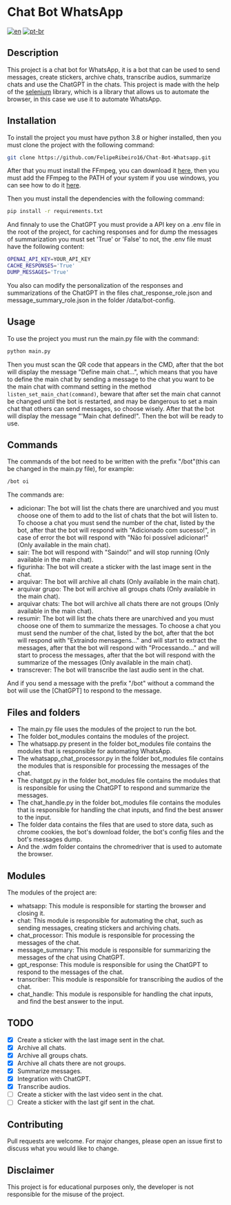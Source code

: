 # Chat Bot WhatsApp
[![en](https://img.shields.io/badge/lang-en-red.svg)](https://github.com/FelipeRibeiro16/Chat-Bot-Whatsapp/blob/d8987a06d7b5a4796090d6b2fd5dc8e2e01ce6af/README.md)
[![pt-br](https://img.shields.io/badge/lang-pt--br-green.svg)](https://github.com/FelipeRibeiro16/Chat-Bot-Whatsapp/blob/d8987a06d7b5a4796090d6b2fd5dc8e2e01ce6af/README.pt-br.md)
## Description
This project is a chat bot for WhatsApp, it is a bot that can be used to send messages, create stickers, archive chats, transcribe audios, summarize chats and use the ChatGPT in the chats. This project is made with the help of the [selenium](https://www.selenium.dev/) library, which is a library that allows us to automate the browser, in this case we use it to automate WhatsApp.

## Installation
To install the project you must have python 3.8 or higher installed, then you must clone the project with the following command:
```bash
git clone https://github.com/FelipeRibeiro16/Chat-Bot-Whatsapp.git
```

After that you must install the FFmpeg, you can download it [here](https://ffmpeg.org/download.html), then you must add the FFmpeg to the PATH of your system if you use windows, you can see how to do it [here](https://www.thewindowsclub.com/how-to-install-ffmpeg-on-windows-10).

Then you must install the dependencies with the following command:
```bash
pip install -r requirements.txt
```

And finnaly to use the ChatGPT you must provide a API key on a .env file in the root of the project, for caching responses and for dump the messages of summarization you must set 'True' or 'False' to not, the .env file must have the following content:
```bash
OPENAI_API_KEY=YOUR_API_KEY
CACHE_RESPONSES='True'
DUMP_MESSAGES='True'
```

You also can modify the personalization of the responses and summarizations of the ChatGPT in the files chat_response_role.json and message_summary_role.json in the folder /data/bot-config.
## Usage
To use the project you must run the main.py file with the command:
```bash
python main.py
```
Then you must scan the QR code that appears in the CMD, after that the bot will display the message "Define main chat...", which means that you have to define the main chat by sending a message to the chat you want to be the main chat with command setting in the method `listen_set_main_chat(command)`, beware that after set the main chat cannot be changed until the bot is restarted, and may be dangerous to set a main chat that others can send messages, so choose wisely. After that the bot will display the message "'Main chat defined!". Then the bot will be ready to use.
## Commands
The commands of the bot need to be written with the prefix "/bot"(this can be changed in the main.py file), for example:
```bash
/bot oi
```
The commands are:
- adicionar: The bot will list the chats there are unarchived and you must choose one of them to add to the list of chats that the bot will listen to. To choose a chat you must send the number of the chat, listed by the bot, after that the bot will respond with "Adicionado com sucesso!", in case of error the bot will respond with "Não foi possível adicionar!" (Only available in the main chat).
- sair: The bot will respond with "Saindo!" and will stop running (Only available in the main chat).
- figurinha: The bot will create a sticker with the last image sent in the chat.
- arquivar: The bot will archive all chats (Only available in the main chat).
- arquivar grupo: The bot will archive all groups chats (Only available in the main chat).
- arquivar chats: The bot will archive all chats there are not groups (Only available in the main chat).
- resumir: The bot will list the chats there are unarchived and you must choose one of them to
summarize the messages. To choose a chat you must send the number of the chat, listed by the bot, after that the bot will respond with "Extraindo mensagens..." and will start to extract the messages, after that the bot will respond with "Processando..." and will start to process the messages, after that the bot will respond with the summarize of the messages (Only available in the main chat).
- transcrever: The bot will transcribe the last audio sent in the chat.

And if you send a message with the prefix "/bot" without a command the bot will use the [ChatGPT] to respond to the message.
## Files and folders
- The main.py file uses the modules of the project to run the bot.
- The folder bot_modules contains the modules of the project.
- The whatsapp.py present in the folder bot_modules file contains the modules that is responsible for automating WhatsApp.
- The whatsapp_chat_processor.py in the folder bot_modules file contains the modules that is responsible for processing the messages of the chat.
- The chatgpt.py in the folder bot_modules file contains the modules that is responsible for using the ChatGPT to respond and summarize the messages.
- The chat_handle.py in the folder bot_modules file contains the modules that is responsible for handling the chat inputs, and find the best answer to the input.
- The folder data contains the files that are used to store data, such as chrome cookies, the bot's download folder, the bot's config files and the bot's messages dump.
- And the .wdm folder contains the chromedriver that is used to automate the browser.

## Modules
The modules of the project are:
- whatsapp: This module is responsible for starting the browser and closing it.
- chat: This module is responsible for automating the chat, such as sending messages, creating stickers and archiving chats.
- chat_processor: This module is responsible for processing the messages of the chat.
- message_summary: This module is responsible for summarizing the messages of the chat using ChatGPT.
- gpt_response: This module is responsible for using the ChatGPT to respond to the messages of the chat.
- transcriber: This module is responsible for transcribing the audios of the chat.
- chat_handle: This module is responsible for handling the chat inputs, and find the best answer to the input. 

## TODO
- [X] Create a sticker with the last image sent in the chat.
- [X] Archive all chats.
- [X] Archive all groups chats.
- [X] Archive all chats there are not groups.
- [X] Summarize messages.
- [X] Integration with ChatGPT.
- [X] Transcribe audios.
- [ ] Create a sticker with the last video sent in the chat.
- [ ] Create a sticker with the last gif sent in the chat.

## Contributing
Pull requests are welcome. For major changes, please open an issue first to discuss what you would like to change.

## Disclaimer
This project is for educational purposes only, the developer is not responsible for the misuse of the project.